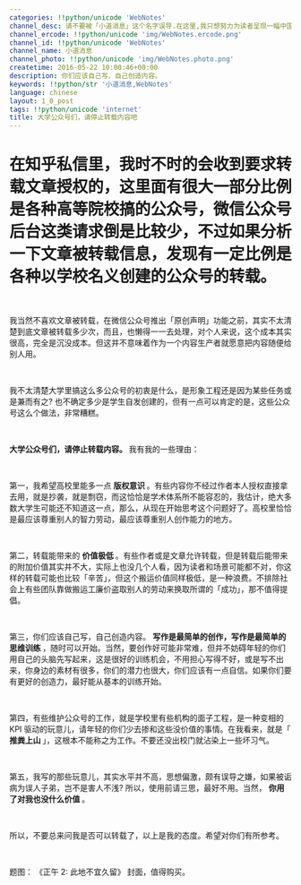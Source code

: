 ```yaml
---
categories: !!python/unicode 'WebNotes'
channel_desc: 请不要被「小道消息」这个名字误导.在这里,我只想努力为读者呈现一幅中国互联网的清明上河图.
channel_ercode: !!python/unicode 'img/WebNotes.ercode.png'
channel_id: !!python/unicode 'WebNotes'
channel_name: 小道消息
channel_photo: !!python/unicode 'img/WebNotes.photo.png'
createtime: 2016-05-22 10:00:46+00:00
description: 你们应该自己写，自己创造内容。
keywords: !!python/str '小道消息,WebNotes'
language: chinese
layout: 1_0_post
tags: !!python/unicode 'internet'
title: 大学公众号们，请停止转载内容吧
---
```

<div class="rich_media_content" id="js_content">
<h1 class="ace-copy-paste-skip-this-tag">
         在知乎私信里，我时不时的会收到要求转载文章授权的，这里面有很大一部分比例是各种高等院校搞的公众号，微信公众号后台这类请求倒是比较少，不过如果分析一下文章被转载信息，发现有一定比例是各种以学校名义创建的公众号的转载。
         <br/>
</h1>
<p>
<span class="author-d-4z65zz66zl57z75zyiz66zfr2fz87zwz89znujenz75zfz86zz85zvsz89zz69zioz87zfz74zz72zz78zxz77zjz72zpz72zorz83zpz66z9">
<br/>
</span>
</p>
<p>
<span class="author-d-4z65zz66zl57z75zyiz66zfr2fz87zwz89znujenz75zfz86zz85zvsz89zz69zioz87zfz74zz72zz78zxz77zjz72zpz72zorz83zpz66z9">
          我当然不喜欢文章被转载，在微信公众号推出「原创声明」功能之前，其实不太清楚到底文章被转载多少次，而且，也懒得一一去处理，对个人来说，这个成本其实很高，完全是沉没成本。但这并不意味着作为一个内容生产者就愿意把内容随便给别人用。
         </span>
</p>
<p>
<span class="author-d-4z65zz66zl57z75zyiz66zfr2fz87zwz89znujenz75zfz86zz85zvsz89zz69zioz87zfz74zz72zz78zxz77zjz72zpz72zorz83zpz66z9">
<br/>
</span>
</p>
<p>
<span class="author-d-4z65zz66zl57z75zyiz66zfr2fz87zwz89znujenz75zfz86zz85zvsz89zz69zioz87zfz74zz72zz78zxz77zjz72zpz72zorz83zpz66z9">
          我不太清楚大学里搞这么多公众号的初衷是什么，是形象工程还是因为某些任务或是兼而有之? 也不确定多少是学生自发创建的，但有一点可以肯定的是，这些公众号这么个做法，非常糟糕。
         </span>
</p>
<p>
<span class="author-d-4z65zz66zl57z75zyiz66zfr2fz87zwz89znujenz75zfz86zz85zvsz89zz69zioz87zfz74zz72zz78zxz77zjz72zpz72zorz83zpz66z9">
<br/>
</span>
</p>
<p>
<span class="author-d-4z65zz66zl57z75zyiz66zfr2fz87zwz89znujenz75zfz86zz85zvsz89zz69zioz87zfz74zz72zz78zxz77zjz72zpz72zorz83zpz66z9 b">
<strong>
           大学公众号们，请停止转载内容。
          </strong>
</span>
<span class="author-d-4z65zz66zl57z75zyiz66zfr2fz87zwz89znujenz75zfz86zz85zvsz89zz69zioz87zfz74zz72zz78zxz77zjz72zpz72zorz83zpz66z9">
          我有我的一些理由：
         </span>
</p>
<p>
<span class="author-d-4z65zz66zl57z75zyiz66zfr2fz87zwz89znujenz75zfz86zz85zvsz89zz69zioz87zfz74zz72zz78zxz77zjz72zpz72zorz83zpz66z9">
<br/>
</span>
</p>
<p>
<span class="author-d-4z65zz66zl57z75zyiz66zfr2fz87zwz89znujenz75zfz86zz85zvsz89zz69zioz87zfz74zz72zz78zxz77zjz72zpz72zorz83zpz66z9">
          第一，我希望高校里能多一点
          <strong>
           版权意识
          </strong>
          。有些内容你不经过作者本人授权直接拿去用，就是抄袭，就是剽窃，而这恰恰是学术体系所不能容忍的，我估计，绝大多数大学生可能还不知道这一点，那么，从现在开始思考这个问题好了。高校里恰恰是最应该尊重别人的智力劳动，最应该尊重别人创作能力的地方。
         </span>
</p>
<p>
<span class="author-d-4z65zz66zl57z75zyiz66zfr2fz87zwz89znujenz75zfz86zz85zvsz89zz69zioz87zfz74zz72zz78zxz77zjz72zpz72zorz83zpz66z9">
<br/>
</span>
</p>
<p>
<span class="author-d-4z65zz66zl57z75zyiz66zfr2fz87zwz89znujenz75zfz86zz85zvsz89zz69zioz87zfz74zz72zz78zxz77zjz72zpz72zorz83zpz66z9">
          第二，转载能带来的
          <strong>
           价值极低
          </strong>
          。有些作者或是文章允许转载，但是转载后能带来的附加价值其实并不大，实际上也没几个人看，因为读者和场景可能都不对，你这样的转载可能也比较「辛苦」，但这个搬运价值同样极低，是一种浪费。不排除社会上有些团队靠做搬运工廉价盗取别人的劳动来换取所谓的「成功」，那不值得提倡。
         </span>
</p>
<p>
<span class="author-d-4z65zz66zl57z75zyiz66zfr2fz87zwz89znujenz75zfz86zz85zvsz89zz69zioz87zfz74zz72zz78zxz77zjz72zpz72zorz83zpz66z9">
<br/>
</span>
</p>
<p>
<span class="author-d-4z65zz66zl57z75zyiz66zfr2fz87zwz89znujenz75zfz86zz85zvsz89zz69zioz87zfz74zz72zz78zxz77zjz72zpz72zorz83zpz66z9">
          第三，你们应该自己写，自己创造内容。
          <strong>
           写作是最简单的创作，写作是最简单的思维训练
          </strong>
          ，随时可以开始。当然，要创作好可能非常难，但并不妨碍年轻的你们用自己的头脑先写起来，这是很好的训练机会，不用担心写得不好，或是写不出来，你身边的素材有很多，你们的潜力也很大，你们应该有一点自信。如果你们要有更好的创造力，最好能从基本的训练开始。
         </span>
</p>
<p>
<span class="author-d-4z65zz66zl57z75zyiz66zfr2fz87zwz89znujenz75zfz86zz85zvsz89zz69zioz87zfz74zz72zz78zxz77zjz72zpz72zorz83zpz66z9">
<br/>
</span>
</p>
<p>
<span class="author-d-4z65zz66zl57z75zyiz66zfr2fz87zwz89znujenz75zfz86zz85zvsz89zz69zioz87zfz74zz72zz78zxz77zjz72zpz72zorz83zpz66z9">
          第四，有些维护公众号的工作，就是学校里有些机构的面子工程，是一种变相的 KPI 驱动的玩意儿，请年轻的你们少去掺和这些没价值的事情。在我看来，就是「
          <strong>
           推粪上山
          </strong>
          」，这根本不能称之为工作。不要还没出校门就沾染上一些坏习气。
         </span>
</p>
<p>
<span class="author-d-4z65zz66zl57z75zyiz66zfr2fz87zwz89znujenz75zfz86zz85zvsz89zz69zioz87zfz74zz72zz78zxz77zjz72zpz72zorz83zpz66z9">
<br/>
</span>
</p>
<p>
<span class="author-d-4z65zz66zl57z75zyiz66zfr2fz87zwz89znujenz75zfz86zz85zvsz89zz69zioz87zfz74zz72zz78zxz77zjz72zpz72zorz83zpz66z9">
          第五，我写的那些玩意儿，其实水平并不高，思想偏激，颇有误导之嫌，如果被诟病为误人子弟，岂不是害人不浅? 所以，使用前请三思，最好不用。当然，
          <strong>
           你用了对我也没什么价值
          </strong>
          。
         </span>
</p>
<p>
<span class="author-d-4z65zz66zl57z75zyiz66zfr2fz87zwz89znujenz75zfz86zz85zvsz89zz69zioz87zfz74zz72zz78zxz77zjz72zpz72zorz83zpz66z9">
<br/>
</span>
</p>
<p>
<span class="author-d-4z65zz66zl57z75zyiz66zfr2fz87zwz89znujenz75zfz86zz85zvsz89zz69zioz87zfz74zz72zz78zxz77zjz72zpz72zorz83zpz66z9">
</span>
</p>
<p>
<span class="author-d-4z65zz66zl57z75zyiz66zfr2fz87zwz89znujenz75zfz86zz85zvsz89zz69zioz87zfz74zz72zz78zxz77zjz72zpz72zorz83zpz66z9">
          所以，不要总来问我是否可以转载了，以上是我的态度。希望对你们有所参考。
         </span>
</p>
<p>
<span class="author-d-4z65zz66zl57z75zyiz66zfr2fz87zwz89znujenz75zfz86zz85zvsz89zz69zioz87zfz74zz72zz78zxz77zjz72zpz72zorz83zpz66z9">
</span>
<br/>
</p>
<p>
         题图：
         <a target="_blank">
          《正午 2: 此地不宜久留》
         </a>
         封面，值得购买。
        </p>
<p>
<br/>
</p>
</div>